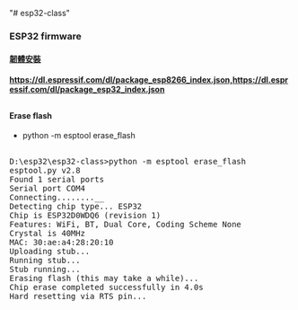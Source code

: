 "# esp32-class" 
### ESP32 firmware 
#### [韌體安裝](http://pizgchen.blogspot.com/2019/08/esp32-arduino-ide-esp32.html)
#### https://dl.espressif.com/dl/package_esp8266_index.json,https://dl.espressif.com/dl/package_esp32_index.json
##
#### Erase flash
* python -m esptool erase_flash
##
<pre>
D:\esp32\esp32-class>python -m esptool erase_flash
esptool.py v2.8
Found 1 serial ports
Serial port COM4
Connecting........__
Detecting chip type... ESP32
Chip is ESP32D0WDQ6 (revision 1)
Features: WiFi, BT, Dual Core, Coding Scheme None
Crystal is 40MHz
MAC: 30:ae:a4:28:20:10
Uploading stub...
Running stub...
Stub running...
Erasing flash (this may take a while)...
Chip erase completed successfully in 4.0s
Hard resetting via RTS pin...
</pre>
